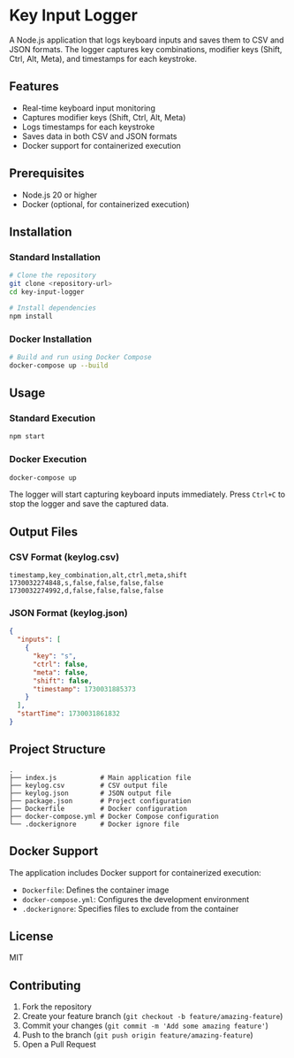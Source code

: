 # Key Input Logger

A Node.js application that logs keyboard inputs and saves them to CSV and JSON formats. The logger captures key combinations, modifier keys (Shift, Ctrl, Alt, Meta), and timestamps for each keystroke.

## Features

- Real-time keyboard input monitoring
- Captures modifier keys (Shift, Ctrl, Alt, Meta)
- Logs timestamps for each keystroke
- Saves data in both CSV and JSON formats
- Docker support for containerized execution

## Prerequisites

- Node.js 20 or higher
- Docker (optional, for containerized execution)

## Installation

### Standard Installation

```bash
# Clone the repository
git clone <repository-url>
cd key-input-logger

# Install dependencies
npm install
```

### Docker Installation

```bash
# Build and run using Docker Compose
docker-compose up --build
```

## Usage

### Standard Execution

```bash
npm start
```

### Docker Execution

```bash
docker-compose up
```

The logger will start capturing keyboard inputs immediately. Press `Ctrl+C` to stop the logger and save the captured data.

## Output Files

### CSV Format (keylog.csv)
```csv
timestamp,key_combination,alt,ctrl,meta,shift
1730032274848,s,false,false,false,false
1730032274992,d,false,false,false,false
```

### JSON Format (keylog.json)
```json
{
  "inputs": [
    {
      "key": "s",
      "ctrl": false,
      "meta": false,
      "shift": false,
      "timestamp": 1730031885373
    }
  ],
  "startTime": 1730031861832
}
```

## Project Structure

```
.
├── index.js           # Main application file
├── keylog.csv         # CSV output file
├── keylog.json        # JSON output file
├── package.json       # Project configuration
├── Dockerfile         # Docker configuration
├── docker-compose.yml # Docker Compose configuration
└── .dockerignore      # Docker ignore file
```

## Docker Support

The application includes Docker support for containerized execution:

- `Dockerfile`: Defines the container image
- `docker-compose.yml`: Configures the development environment
- `.dockerignore`: Specifies files to exclude from the container

## License

MIT

## Contributing

1. Fork the repository
2. Create your feature branch (`git checkout -b feature/amazing-feature`)
3. Commit your changes (`git commit -m 'Add some amazing feature'`)
4. Push to the branch (`git push origin feature/amazing-feature`)
5. Open a Pull Request